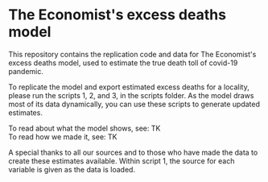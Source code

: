 # The Economist's excess deaths model 
This repository contains the replication code and data for The Economist's excess deaths model, used to estimate the true death toll of covid-19 pandemic.  

  
  
To replicate the model and export estimated excess deaths for a locality, please run the scripts 1, 2, and 3, in the scripts folder. As the model draws most of its data dynamically, you can use these scripts to generate updated estimates.
  

  
To read about what the model shows, see: TK   
To read how we made it, see: TK   

  
A special thanks to all our sources and to those who have made the data to create these estimates available. Within script 1, the source for each variable is given as the data is loaded. 

